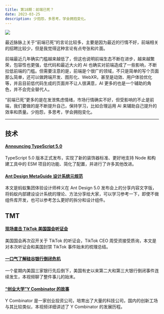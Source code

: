 ```yaml
---
title: 第18期：前端已死？
date: 2023-03-25
description: 少抱怨，多思考，学会拥抱变化。
---
```


![](/static/weekly/issue-18-cover.jpg)

最近脉脉上关于“前端已死”的言论比较多，主要是因为最近的行情不好，前端相关的招聘比较少，但是我觉得这种言论有点夸张和片面。

前端最近几年确实门槛越来越低了，但这也说明前端生态不断在进步，越来越繁荣，包容性也更强，低代码和最近大火的 AI 也确实对前端造成了一些影响，不断拉低前端的门槛。但需要注意的是，前端是个很广的领域，不只是简单的写个页面那么简单，还可以做跨端开发、图形化、WebXR，甚至是动效、用户体验优化等，并且目前低代码生成的页面并不让人很满意，AI 更多的也是一个辅助的角色，并不会完全替代人。

“前端已死”更多的是在发泄焦虑情绪，市场行情确实不好，但受影响的不止是前端，我们要做的是不断提升自己，保持学习，比如合理运用 AI 来辅助自己提升的效率和质量。少抱怨，多思考，学会拥抱变化。

<hr />

## 技术

#### [Announcing TypeScript 5.0](https://devblogs.microsoft.com/typescript/announcing-typescript-5-0/)

TypeScript 5.0 版本正式发布，实现了新的装饰器标准、更好地支持 Node 和构建工具中的 ESM 项目的功能、简化了配置，并进行了许多其他改进。

#### [Ant Design MetaGuide 设计系统元规范](https://mp.weixin.qq.com/s/nPFrPW7XL2ZKXqGBCmsieg)

本文是蚂蚁集团体验设计师梓义在 Ant Design 5.0 发布会上的分享内容文字版，将蚂蚁内部建设设计系统的理论、方法分享给大家，可以学习参考一下，即使不做组件库开发，也可以参考怎么更好的拆分和设计组件。

## TMT

#### [现场直击 TikTok 美国国会听证会](https://mp.weixin.qq.com/s/NHb-Nfbr6XMkCyisIJIJrQ)

美国国会再次召开关于 TikTok 的听证会，TikTok CEO 周受资接受质询，本文是对本次听证会和美国封禁 TikTok 事件始末的梳理总结。

#### [一口气了解硅谷银行倒闭危机](https://www.bilibili.com/video/BV1Zs4y1H7rj)

一个星期内美国三家银行先后倒下，美国有史以来第二大和第三大银行倒闭事件连续发生，本视频聊了整件事儿的始末。

#### [“创业大学”Y Combinator 的故事](https://www.bilibili.com/video/BV15T411k75c)

Y Combinator 是一家创业投资公司，培育出了大量的科技公司，国内的创新工场与其比较类似，本视频详细讲述了 Y Combinator 的发展历程。
